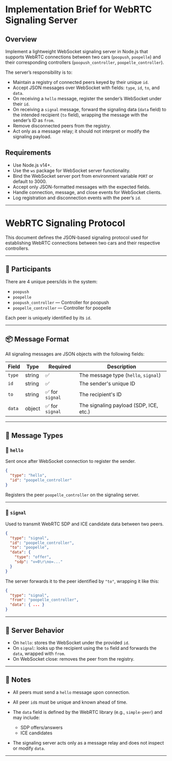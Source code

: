 # Implementation Brief for WebRTC Signaling Server

## Overview

Implement a lightweight WebSocket signaling server in Node.js that supports WebRTC connections between two cars (`poopush`, `poopelle`) and their corresponding controllers (`poopush_controller`, `poopelle_controller`).

The server’s responsibility is to:

- Maintain a registry of connected peers keyed by their unique `id`.
- Accept JSON messages over WebSocket with fields: `type`, `id`, `to`, and `data`.
- On receiving a `hello` message, register the sender’s WebSocket under their `id`.
- On receiving a `signal` message, forward the signaling data (`data` field) to the intended recipient (`to` field), wrapping the message with the sender’s ID as `from`.
- Remove disconnected peers from the registry.
- Act only as a message relay; it should not interpret or modify the signaling payload.

## Requirements

- Use Node.js v14+.
- Use the `ws` package for WebSocket server functionality.
- Bind the WebSocket server port from environment variable `PORT` or default to 3000.
- Accept only JSON-formatted messages with the expected fields.
- Handle connection, message, and close events for WebSocket clients.
- Log registration and disconnection events with the peer’s `id`.

---

# WebRTC Signaling Protocol

This document defines the JSON-based signaling protocol used for establishing WebRTC connections between two cars and their respective controllers.

---

## 🎯 Participants

There are 4 unique peers/ids in the system:

- `poopush`
- `poopelle`
- `poopush_controller` — Controller for poopush
- `poopelle_controller` — Controller for poopelle

Each peer is uniquely identified by its `id`.

---

## 📦 Message Format

All signaling messages are JSON objects with the following fields:

| Field   | Type     | Required | Description                                       |
|---------|----------|----------|-------------------------------------------------|
| `type`  | string   | ✅        | The message type (`hello`, `signal`)            |
| `id`    | string   | ✅        | The sender's unique ID                           |
| `to`    | string   | ✅ for `signal` | The recipient's ID                          |
| `data`  | object   | ✅ for `signal` | The signaling payload (SDP, ICE, etc.)       |

---

## 🧾 Message Types

### 🔹 `hello`

Sent once after WebSocket connection to register the sender.

```json
{
  "type": "hello",
  "id": "poopelle_controller"
}
````

Registers the peer `poopelle_controller` on the signaling server.

---

### 🔹 `signal`

Used to transmit WebRTC SDP and ICE candidate data between two peers.

```json
{
  "type": "signal",
  "id": "poopelle_controller",
  "to": "poopelle",
  "data": {
    "type": "offer",
    "sdp": "v=0\r\no=..."
  }
}
```

The server forwards it to the peer identified by `"to"`, wrapping it like this:

```json
{
  "type": "signal",
  "from": "poopelle_controller",
  "data": { ... }
}
```

---

## 📡 Server Behavior

* On `hello`: stores the WebSocket under the provided `id`.
* On `signal`: looks up the recipient using the `to` field and forwards the `data`, wrapped with `from`.
* On WebSocket close: removes the peer from the registry.

---

## 🧠 Notes

* All peers must send a `hello` message upon connection.
* All peer `id`s must be unique and known ahead of time.
* The `data` field is defined by the WebRTC library (e.g., `simple-peer`) and may include:

  * SDP offers/answers
  * ICE candidates
* The signaling server acts only as a message relay and does not inspect or modify `data`.

---